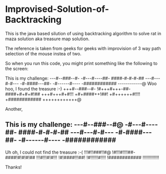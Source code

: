 # Improvised-Solution-of-Backtracking


This is the java based silution of using backtracking algorithm to solve rat in maza solution aka treasure map solution.

The reference is taken from geeks for geeks with improvision of 3 way path selection of the mouse instea of two.

So	when	you	run	this	code,	you	might	print	something	like	the	following to	the	screen:

This is my challenge:
---#--###--#-
-#---#----##-
####-#-#-#-##
---#---#-#---
-#-####---##-
-#------#----
-############
------------@
Woo hoo, I found the treasure :-)
+++#--###--#-
!#+++#+++-##-
####+#+#+#!##
+++#+++#+#!!!
+#+####++!##!
+#++++++#!!!!
+############
++++++++++++@

Another,

This is my challenge:
---#--###--#@
-#---#----##-
####-#-#-#-##
---#---#-#---
-#-####---##-
-#------#----
-############
-------------
Uh oh, I could not find the treasure :-(
!!!#!!###!!#@
!#!!!#!!!!##-
####!#!#!#!##
!!!#!!!#!#!!!
!#!####!!!##!
!#!!!!!!#!!!!
!############
!!!!!!!!!!!!!

Thanks!
